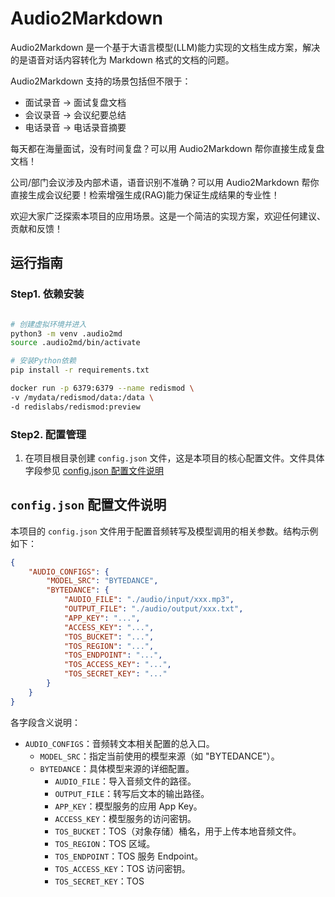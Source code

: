 # Audio2Markdown

Audio2Markdown 是一个基于大语言模型(LLM)能力实现的文档生成方案，解决的是语音对话内容转化为 Markdown 格式的文档的问题。

Audio2Markdown 支持的场景包括但不限于：

- 面试录音 -> 面试复盘文档
- 会议录音 -> 会议纪要总结
- 电话录音 -> 电话录音摘要

每天都在海量面试，没有时间复盘？可以用 Audio2Markdown 帮你直接生成复盘文档！

公司/部门会议涉及内部术语，语音识别不准确？可以用 Audio2Markdown 帮你直接生成会议纪要！检索增强生成(RAG)能力保证生成结果的专业性！

欢迎大家广泛探索本项目的应用场景。这是一个简洁的实现方案，欢迎任何建议、贡献和反馈！

## 运行指南

### Step1. 依赖安装

```bash

# 创建虚拟环境并进入
python3 -m venv .audio2md
source .audio2md/bin/activate  

# 安装Python依赖
pip install -r requirements.txt

docker run -p 6379:6379 --name redismod \
-v /mydata/redismod/data:/data \
-d redislabs/redismod:preview

```

### Step2. 配置管理

1. 在项目根目录创建 `config.json` 文件，这是本项目的核心配置文件。文件具体字段参见 [config.json 配置文件说明](#configjson-配置文件说明)

## `config.json` 配置文件说明

本项目的 `config.json` 文件用于配置音频转写及模型调用的相关参数。结构示例如下：

```json
{
    "AUDIO_CONFIGS": {
        "MODEL_SRC": "BYTEDANCE",
        "BYTEDANCE": {
            "AUDIO_FILE": "./audio/input/xxx.mp3",
            "OUTPUT_FILE": "./audio/output/xxx.txt",
            "APP_KEY": "...",
            "ACCESS_KEY": "...",
            "TOS_BUCKET": "...",
            "TOS_REGION": "...",
            "TOS_ENDPOINT": "...",
            "TOS_ACCESS_KEY": "...",
            "TOS_SECRET_KEY": "..."
        }
    }
}
```

各字段含义说明：

- `AUDIO_CONFIGS`：音频转文本相关配置的总入口。
    - `MODEL_SRC`：指定当前使用的模型来源（如 "BYTEDANCE"）。
    - `BYTEDANCE`：具体模型来源的详细配置。
        - `AUDIO_FILE`：导入音频文件的路径。
        - `OUTPUT_FILE`：转写后文本的输出路径。
        - `APP_KEY`：模型服务的应用 App Key。
        - `ACCESS_KEY`：模型服务的访问密钥。
        - `TOS_BUCKET`：TOS（对象存储）桶名，用于上传本地音频文件。
        - `TOS_REGION`：TOS 区域。
        - `TOS_ENDPOINT`：TOS 服务 Endpoint。
        - `TOS_ACCESS_KEY`：TOS 访问密钥。
        - `TOS_SECRET_KEY`：TOS




